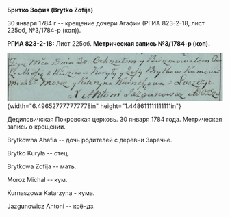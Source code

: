 **Бритко Зофия (Brytko Zofija)**

30 января 1784 г -- крещение дочери Агафии (РГИА 823-2-18, лист 225об,
№3/1784-р (коп)).

**РГИА 823-2-18:** Лист 225об. **Метрическая запись №3/1784-р (коп).**

![](./media/eddd8aa4b49865d795571e28aec21367e4564f91.png){width="6.496527777777778in"
height="1.448611111111111in"}

Дедиловичская Покровская церковь. 30 января 1784 года. Метрическая
запись о крещении.

Brytkowna Ahafia -- дочь родителей с деревни Заречье.

Brytko Kuryła -- отец.

Brytkowa Zofija -- мать.

Moroz Michał -- кум.

Kurnaszowa Katarzyna - кума.

Jazgunowicz Antoni -- ксёндз.
